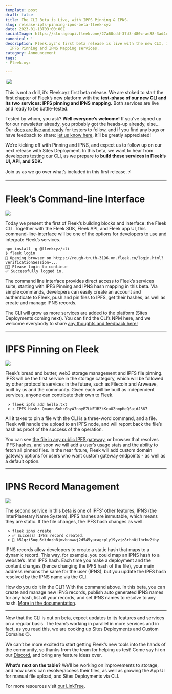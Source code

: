 ```yaml
---
template: post
draft: false
title: The CLI Beta is Live, with IPFS Pinning & IPNS.
slug: release-ipfs-pinning-ipns-beta-fleek-xyz
date: 2023-01-18T03:00:00Z
socialImage: https://storageapi.fleek.one/27a60cdd-37d3-480c-ae88-3ad4ca886b13-bucket/fleek-wide.png
canonical: ''
description: Fleek.xyz’s first beta release is live with the new CLI, including the
  IPFS Pinning and IPNS Mapping services.
category: Announcement
tags:
- Fleek.xyz

---
```

!![](https://storageapi.fleek.one/27a60cdd-37d3-480c-ae88-3ad4ca886b13-bucket/fleek-wide.png)

This is not a drill, it’s Fleek.xyz first beta release. We are stoked to start the first chapter of Fleek’s new platform with the **test-phase of our new CLI and its two services: IPFS pinning and IPNS mapping.** Both services are live and ready to be battle-tested.

Tested by whom, you ask? **Well everyone’s welcome!** If you’ve signed up for our newsletter already, you probably got the heads-up already, else… Our [docs are live and ready](https://docs.fleek.xyz/) for testers to follow, and if you find any bugs or have feedback to share: [let us know here](https://github.com/fleekxyz/fleekxyz-support), it’ll be greatly appreciated!

We’re kicking off with Pinning and IPNS, and expect us to follow up on our next release with Sites Deployment. In this beta, we want to hear from developers testing our CLI, as we prepare to **build these services in Fleek’s UI, API, and SDK.**

Join us as we go over what’s included in this first release. ⚡️

***

# **Fleek’s Command-line Interface**

![](https://storageapi.fleek.one/27a60cdd-37d3-480c-ae88-3ad4ca886b13-bucket/imgs/cli-1.png)

Today we present the first of Fleek’s building blocks and interface: the Fleek CLI. Together with the Fleek SDK, Fleek API, and Fleek app UI, this command-line-interface will be one of the options for developers to use and integrate Fleek’s services.

    npm install -g @fleekxyz/cli
    $ fleek login
    🔗 Opening browser on https://rough-truth-3196.on.fleek.co/login.html?verificationSession=... 
    🧑‍💻 Please login to continue
    ✅ Successfully logged in.

The command line interface provides direct access to Fleek’s services suite, starting with IPFS Pinning and IPNS hash mapping in this beta. Via simple commands, developers can easily create an account and authenticate to Fleek, push and pin files to IPFS, get their hashes, as well as create and manage IPNS records.

The CLI will grow as more services are added to the platform (Sites Deployments coming next). You can find the CLI’s NPM here, and we welcome everybody to share [any thoughts and feedback here!](https://github.com/fleekxyz/fleekxyz-support)

***

# **IPFS Pinning on Fleek**

![](https://storageapi.fleek.one/27a60cdd-37d3-480c-ae88-3ad4ca886b13-bucket/imgs/pinning-1.png)

Fleek’s bread and butter, web3 storage management and IPFS file pinning. IPFS will be the first service in the storage category, which will be followed by other protocol’s services in the future, such as Filecoin and Arweave, built by us and the community. Given each will be built as independent services, anyone can contribute their own to Fleek.

     > fleek ipfs add hello.txt
     > ⚡ IPFS Hash: Qmanou5uhcGhyW7noyB7LNFJBZkKcuUZnmpHeQSaidJ367

All it takes to pin a file with the CLI is a three-word command, and a file. Fleek will handle the upload to an IPFS node, and will report back the file’s hash as proof of the success of the operation.

You can see [the file in any public IPFS gateway](https://ipfs.io/ipfs/Qmanou5uhcGhyW7noyB7LNFJBZkKcuUZnmpHeQSaidJ367), or browser that resolves IPFS hashes, and soon we will add a user’s usage stats and the ability to fetch all pinned files. In the near future, Fleek will add custom domain gateway options for users who want custom gateway endpoints - as well as a default option.

***

# **IPNS Record Management**

![](https://storageapi.fleek.one/27a60cdd-37d3-480c-ae88-3ad4ca886b13-bucket/imgs/ipns-1.png)

The second service in this beta is one of IPFS’ other features, IPNS (the InterPlanetary Name System). IPFS hashes are immutable, which means they are static. If the file changes, the IPFS hash changes as well.

     > fleek ipns create
     > ✅ Success! IPNS record created.
     > 📓 k51qzi5uqu5didozh8jmvbnowwj2d545yacagcply19yvjz8rhn0i1hrbw2thy

IPNS records allow developers to create a static hash that maps to a dynamic record. This way, for example, you could map an IPNS hash to a website’s .html IPFS hash. Each time you make a deployment and the content changes (hence changing the IPFS hash of the file), your main address remains the same for the user (IPNS), but you update the IPFS hash resolved by the IPNS name via the CLI.

How do you do it in the CLI? With the command above. In this beta, you can create and manage new IPNS records, publish auto generated IPNS names for any hash, list all your records, and set IPNS names to resolve to any hash. [More in the documentation](https://docs.fleek.xyz/).

***

Now that the CLI is out on beta, expect updates to its features and services on a regular basis. The team’s working in parallel in more services and in fact, as you read this, we are cooking up Sites Deployments and Custom Domains 😉.

We can’t be more excited to start getting Fleek’s new tools into the hands of the community, so thanks from the team for helping us test! Come say hi on our [Discord](https://discord.gg/fleekxyz), and bring any feature ideas over.

**What’s next on the table?** We’ll be working on improvements to storage, and how users can resolve/access their files, as well as growing the App UI for manual file upload, and Sites Deployments via CLI.

For more resources visit [our LinkTree](https://linktr.ee/fleek).
